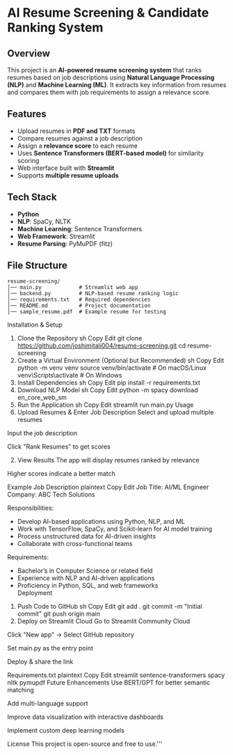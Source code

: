 # AI Resume Screening & Candidate Ranking System  

## Overview  
This project is an **AI-powered resume screening system** that ranks resumes based on job descriptions using **Natural Language Processing (NLP)** and **Machine Learning (ML)**. It extracts key information from resumes and compares them with job requirements to assign a relevance score.  

## Features  
- Upload resumes in **PDF and TXT** formats  
- Compare resumes against a job description  
- Assign a **relevance score** to each resume  
- Uses **Sentence Transformers (BERT-based model)** for similarity scoring  
- Web interface built with **Streamlit**  
- Supports **multiple resume uploads**  

## Tech Stack  
- **Python**  
- **NLP**: SpaCy, NLTK  
- **Machine Learning**: Sentence Transformers  
- **Web Framework**: Streamlit  
- **Resume Parsing**: PyMuPDF (fitz)  

## File Structure  
```plaintext
resume-screening/
│── main.py            # Streamlit web app
│── backend.py         # NLP-based resume ranking logic
│── requirements.txt   # Required dependencies
│── README.md          # Project documentation
│── sample_resume.pdf  # Example resume for testing
```



Installation & Setup
1. Clone the Repository
sh
Copy
Edit
git clone https://github.com/joshimitali004/resume-screening.git
cd resume-screening
2. Create a Virtual Environment (Optional but Recommended)
sh
Copy
Edit
python -m venv venv
source venv/bin/activate  # On macOS/Linux
venv\Scripts\activate  # On Windows
3. Install Dependencies
sh
Copy
Edit
pip install -r requirements.txt
4. Download NLP Model
sh
Copy
Edit
python -m spacy download en_core_web_sm
5. Run the Application
sh
Copy
Edit
streamlit run main.py
Usage
1. Upload Resumes & Enter Job Description
Select and upload multiple resumes

Input the job description

Click "Rank Resumes" to get scores

2. View Results
The app will display resumes ranked by relevance

Higher scores indicate a better match

Example Job Description
plaintext
Copy
Edit
Job Title: AI/ML Engineer  
Company: ABC Tech Solutions  

Responsibilities:  
- Develop AI-based applications using Python, NLP, and ML  
- Work with TensorFlow, SpaCy, and Scikit-learn for AI model training  
- Process unstructured data for AI-driven insights  
- Collaborate with cross-functional teams  

Requirements:  
- Bachelor’s in Computer Science or related field  
- Experience with NLP and AI-driven applications  
- Proficiency in Python, SQL, and web frameworks  
Deployment
1. Push Code to GitHub
sh
Copy
Edit
git add .
git commit -m "Initial commit"
git push origin main
2. Deploy on Streamlit Cloud
Go to Streamlit Community Cloud

Click "New app" → Select GitHub repository

Set main.py as the entry point

Deploy & share the link

Requirements.txt
plaintext
Copy
Edit
streamlit
sentence-transformers
spacy
nltk
pymupdf
Future Enhancements
Use BERT/GPT for better semantic matching

Add multi-language support

Improve data visualization with interactive dashboards

Implement custom deep learning models

License
This project is open-source and free to use.'''




